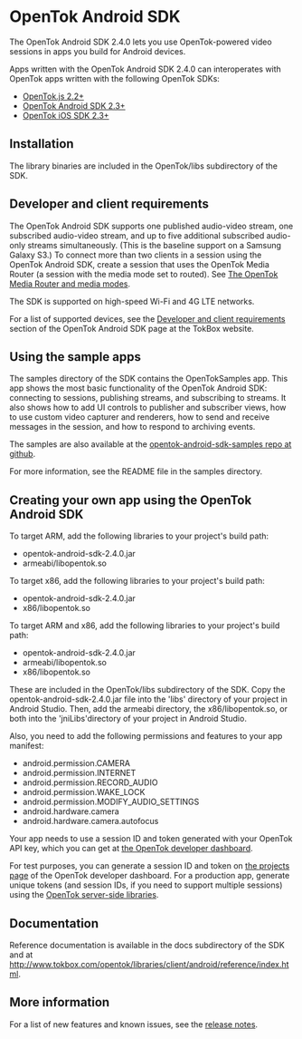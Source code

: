 OpenTok Android SDK
===================

The OpenTok Android SDK 2.4.0 lets you use OpenTok-powered video sessions in apps you build
for Android devices.

Apps written with the OpenTok Android SDK 2.4.0 can interoperates with OpenTok apps written with the following OpenTok SDKs:

* <a href="http://tokbox.com/opentok/libraries/client/js/">OpenTok.js 2.2+</a>
* <a href="http://tokbox.com/opentok/libraries/client/android/">OpenTok Android SDK 2.3+</a>
* <a href="http://tokbox.com/opentok/libraries/client/ios/">OpenTok iOS SDK 2.3+</a>

Installation
------------

The library binaries are included in the OpenTok/libs subdirectory of the SDK.

Developer and client requirements
---------------------------------

The OpenTok Android SDK supports one published audio-video stream, one subscribed audio-video
stream, and up to five additional subscribed audio-only streams simultaneously. (This is the
baseline support on a Samsung Galaxy S3.) To connect more than two clients in a session using the
OpenTok Android SDK, create a session that uses the OpenTok Media Router (a session with the
media mode set to routed). See [The OpenTok Media Router and media modes](http://tokbox.com/opentok/tutorials/create-session/#media-mode).

The SDK is supported on high-speed Wi-Fi and 4G LTE networks.

For a list of supported devices, see the [Developer and client
requirements](http://tokbox.com/opentok/libraries/client/android/#developerandclientrequirements)
section of the OpenTok Android SDK page at the TokBox website.

Using the sample apps
---------------------

The samples directory of the SDK contains the OpenTokSamples app. This app shows the most basic
functionality of the OpenTok Android SDK: connecting to sessions, publishing streams, and subscribing to streams. It also shows how to add UI controls to publisher and subscriber views,
how to use custom video capturer and renderers, how to send and receive messages in the session,
and how to respond to archiving events.

The samples are also available at the [opentok-android-sdk-samples repo at
github](https://github.com/opentok/opentok-android-sdk-samples).

For more information, see the README file in the samples directory.

Creating your own app using the OpenTok Android SDK
---------------------------------------------------

To target ARM, add the following libraries to your project's build path:

* opentok-android-sdk-2.4.0.jar
* armeabi/libopentok.so

To target x86, add the following libraries to your project's build path:

* opentok-android-sdk-2.4.0.jar
* x86/libopentok.so

To target ARM and x86, add the following libraries to your project's build path:

* opentok-android-sdk-2.4.0.jar
* armeabi/libopentok.so
* x86/libopentok.so

These are included in the OpenTok/libs subdirectory of the SDK. Copy the
opentok-android-sdk-2.4.0.jar file into the 'libs' directory of your project in Android Studio. Then, add the armeabi directory, the x86/libopentok.so, or both into the 'jniLibs'directory of your project in Android Studio.

Also, you need to add the following permissions and features to your app manifest:

* android.permission.CAMERA
* android.permission.INTERNET
* android.permission.RECORD_AUDIO
* android.permission.WAKE_LOCK
* android.permission.MODIFY\_AUDIO_SETTINGS
* android.hardware.camera
* android.hardware.camera.autofocus

Your app needs to use a session ID and token generated with your OpenTok API key, which you can get
at [the OpenTok developer dashboard](https://dashboard.tokbox.com).

For test purposes, you can generate a session ID and token on
[the projects page](https://dashboard.tokbox.com/projects) of the OpenTok developer dashboard.
For a production app, generate unique tokens (and session IDs, if you need to support multiple
sessions) using the [OpenTok server-side libraries](http://tokbox.com/opentok/libraries/server/).

Documentation
-------------

Reference documentation is available in the docs subdirectory of the SDK and at <http://www.tokbox.com/opentok/libraries/client/android/reference/index.html>.

More information
-----------------

For a list of new features and known issues, see the [release notes](release-notes.md).
